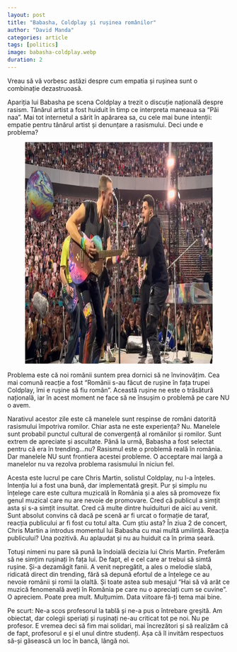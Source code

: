 ```yaml
---
layout: post
title: "Babasha, Coldplay și rușinea românilor"
author: "David Manda"
categories: article
tags: [politics]
image: babasha-coldplay.webp
duration: 2
---
```


Vreau să vă vorbesc astăzi despre cum empatia și rușinea sunt o combinație dezastruoasă.

Apariția lui Babasha pe scena Coldplay a trezit o discuție națională despre rasism. Tânărul artist a fost huiduit în timp ce interpreta maneaua sa “Păi naa”. Mai tot internetul a sărit în apărarea sa, cu cele mai bune intenții: empatie pentru tânărul artist și denunțare a rasismului. Deci unde e problema?

<figure>
  <img src="/assets/img/babasha-coldplay.webp" alt="drawing" height=500/>
</figure>

Problema este că noi romănii suntem prea dornici să ne învinovățim. Cea mai comună reacție a fost “Românii s-au făcut de rușine în fața trupei Coldplay, îmi e rușine să fiu român”. Această rușine ne este o trăsătură națională, iar în acest moment ne face să ne însușim o problemă pe care NU o avem.

Narativul acestor zile este că manelele sunt respinse de români datorită rasismului împotriva romilor. Chiar asta ne este experiența? Nu. Manelele sunt probabil punctul cultural de convergență al romănilor și romilor. Sunt extrem de apreciate și ascultate. Până la urmă, Babasha a fost selectat pentru că era în trending...nu? Rasismul este o problemă reală în românia. Dar manelele NU sunt frontiera acestei probleme. O acceptare mai largă a manelelor nu va rezolva problema rasismului în niciun fel.

Acesta este lucrul pe care Chris Martin, solistul Coldplay, nu l-a înțeles. Intenția lui a fost una bună, dar implementată greșit. Pur și simplu nu înțelege care este cultura muzicală în România și a ales să promoveze fix genul muzical care nu are nevoie de promovare. Cred că publicul a simțit asta și s-a simțit insultat. Cred că multe dintre huiduituri de aici au venit. Sunt absolut convins că dacă pe scenă ar fi urcat o formație de taraf, reacția publicului ar fi fost cu totul alta. Cum știu asta? În ziua 2 de concert, Chris Martin a introdus momentul lui Babasha cu mai multă umilință. Reacția publicului? Una pozitivă. Au aplaudat și nu au huiduit ca în prima seară.

Totuși nimeni nu pare să pună la îndoială decizia lui Chris Martin. Preferăm să ne simțim rușinați în fața lui. De fapt, el e cel care ar trebui să simtă rușine. Și-a dezamăgit fanii. A venit nepregătit, a ales o melodie slabă, ridicată direct din trending, fără să depună efortul de a înțelege ce au nevoie românii și romii la olaltă. Și toate astea sub mesajul “Hai să vă arăt ce muzică fenomenală aveți în România pe care nu o apreciați cum se cuvine”. O apreciem. Poate prea mult. Mulțumim. Data viitoare fă-ți tema mai bine.

Pe scurt: Ne-a scos profesorul la tablă și ne-a pus o întrebare greșită. Am obiectat, dar colegii speriați și rușinați ne-au criticat tot pe noi. Nu pe profesor. E vremea deci să fim mai solidari, mai încrezători și să realizăm că de fapt, profesorul e și el unul dintre studenți. Așa că îl invităm respectuos să-și găsească un loc în bancă, lângă noi.
